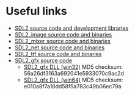 Useful links
============

* [SDL2 source code and development libraries](https://www.libsdl.org/download-2.0.php)
* [SDL2_image source code and binaries](https://www.libsdl.org/projects/SDL_image/)
* [SDL2_mixer source code and binaries](https://www.libsdl.org/projects/SDL_mixer/)
* [SDL2_net source code and binaries](https://www.libsdl.org/projects/SDL_net/)
* [SDL2_ttf source code and binaries](https://www.libsdl.org/projects/SDL_ttf/)
* [SDL2_gfx source code](http://www.ferzkopp.net/wordpress/2016/01/02/sdl_gfx-sdl2_gfx/)
  * [SDL2_gfx DLL (win32)](https://drive.google.com/open?id=1AnxxnLE_KXRIdy26xoiTZg--G79WTZEo) MD5 checksum: 56a26df3163a692041e5933070c9ac2d
  * [SDL2_gfx DLL (win64)](https://drive.google.com/open?id=14RPWmR-xOE30aUnZnOy0hT9AzZejNkqs) MD5 checksum: e010a8f7a18dd58f5a783c49b06ec79a

